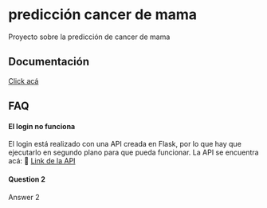 
# predicción cancer de mama

Proyecto sobre la predicción de cancer de mama


## Documentación

[Click acá](https://www.notion.so/Manual-de-usuario-f9fe49e2137f46829f1296f13accc515?pvs=4)


## FAQ

#### El login no funciona

El login está realizado con una API creada en Flask, por lo que hay que ejecutarlo en segundo plano para que pueda funcionar. La API se encuentra acá: 
🔗 [Link de la API](https://github.com/zacksPerez43/flask-login-jwt)

#### Question 2

Answer 2

